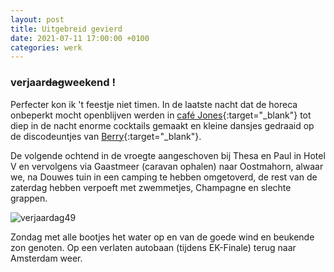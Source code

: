 ```yaml
---
layout: post
title: Uitgebreid gevierd
date: 2021-07-11 17:00:00 +0100
categories: werk
---
```


### verjaar~~dag~~weekend !

Perfecter kon ik 't feestje niet timen. In de laatste nacht dat de horeca onbeperkt mocht openblijven werden in [café Jones](https://goo.gl/maps/pjEW8jc8s4Z7enGY9){:target="_blank"} tot diep in de nacht enorme cocktails gemaakt en kleine dansjes gedraaid op de discodeuntjes van [Berry](https://www.parool.nl/kunst-media/deze-platen-neemt-dj-berry-van-diepen-mee-naar-een-onbewoond-eiland~badedece/?referrer=https%3A%2F%2Fwww.prisse.nl%2F){:target="_blank"}.

De volgende ochtend in de vroegte aangeschoven bij Thesa en Paul in Hotel V en vervolgens via Gaastmeer (caravan ophalen) naar Oostmahorn, alwaar we, na Douwes tuin in een camping te hebben omgetoverd, de rest van de zaterdag hebben verpoeft met zwemmetjes, Champagne en slechte grappen.

![verjaardag49](../assets/verjaardag49.gif)

Zondag met alle bootjes het water op en van de goede wind en beukende zon genoten. Op een verlaten autobaan (tijdens EK-Finale) terug naar Amsterdam weer.